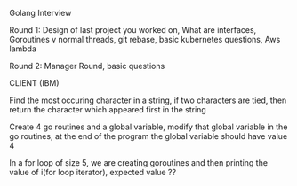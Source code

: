 Golang Interview

Round 1:
    Design of last project you worked on,
    What are interfaces,
    Goroutines v normal threads,
    git rebase,
    basic kubernetes questions,
    Aws lambda

Round 2:
    Manager Round, basic questions

CLIENT (IBM)

Find the most occuring character in a string, if two characters are tied, then return the character which appeared first in the string

Create 4 go routines and a global variable, modify that global variable in the go routines, at the end of the program the global variable should have value 4

In a for loop of size 5, we are creating goroutines and then printing the value of i(for loop iterator),
expected value ??

